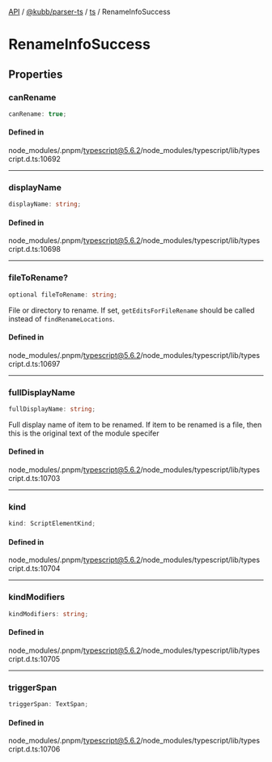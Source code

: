 [API](../../../../../packages.md) / [@kubb/parser-ts](../../../index.md) / [ts](../index.md) / RenameInfoSuccess

# RenameInfoSuccess

## Properties

### canRename

```ts
canRename: true;
```

#### Defined in

node\_modules/.pnpm/typescript@5.6.2/node\_modules/typescript/lib/typescript.d.ts:10692

***

### displayName

```ts
displayName: string;
```

#### Defined in

node\_modules/.pnpm/typescript@5.6.2/node\_modules/typescript/lib/typescript.d.ts:10698

***

### fileToRename?

```ts
optional fileToRename: string;
```

File or directory to rename.
If set, `getEditsForFileRename` should be called instead of `findRenameLocations`.

#### Defined in

node\_modules/.pnpm/typescript@5.6.2/node\_modules/typescript/lib/typescript.d.ts:10697

***

### fullDisplayName

```ts
fullDisplayName: string;
```

Full display name of item to be renamed.
If item to be renamed is a file, then this is the original text of the module specifer

#### Defined in

node\_modules/.pnpm/typescript@5.6.2/node\_modules/typescript/lib/typescript.d.ts:10703

***

### kind

```ts
kind: ScriptElementKind;
```

#### Defined in

node\_modules/.pnpm/typescript@5.6.2/node\_modules/typescript/lib/typescript.d.ts:10704

***

### kindModifiers

```ts
kindModifiers: string;
```

#### Defined in

node\_modules/.pnpm/typescript@5.6.2/node\_modules/typescript/lib/typescript.d.ts:10705

***

### triggerSpan

```ts
triggerSpan: TextSpan;
```

#### Defined in

node\_modules/.pnpm/typescript@5.6.2/node\_modules/typescript/lib/typescript.d.ts:10706

